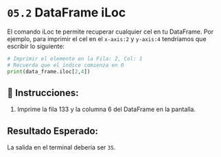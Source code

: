 # `05.2` DataFrame iLoc

El comando iLoc te permite recuperar cualquier cel en tu DataFrame. Por ejemplo, para imprimir el cel en el `x-axis:2` y `y-axis:4` tendríamos que escribir lo siguiente:

```python
# Imprimir el elemento en la Fila: 2, Col: 1
# Recuerda que el índice comienza en 0
print(data_frame.iloc[2,4])
```

## 📝 Instrucciones:

1. Imprime la fila 133 y la columna 6 del DataFrame en la pantalla.

## Resultado Esperado:

La salida en el terminal debería ser `35`.
